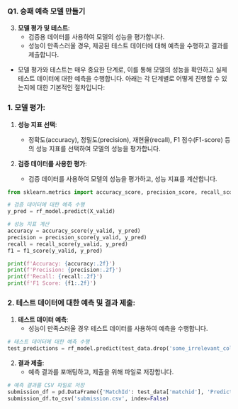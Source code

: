 ### Q1. 승패 예측 모델 만들기
3. **모델 평가 및 테스트**:
    - 검증용 데이터를 사용하여 모델의 성능을 평가합니다.
    - 성능이 만족스러울 경우, 제공된 테스트 데이터에 대해 예측을 수행하고 결과를 제출합니다.
- 모델 평가와 테스트는 매우 중요한 단계로, 이를 통해 모델의 성능을 확인하고 실제 테스트 데이터에 대한 예측을 수행합니다. 아래는 각 단계별로 어떻게 진행할 수 있는지에 대한 기본적인 절차입니다:

### 1. 모델 평가:
1. **성능 지표 선택**:
    - 정확도(accuracy), 정밀도(precision), 재현율(recall), F1 점수(F1-score) 등의 성능 지표를 선택하여 모델의 성능을 평가합니다.
    
2. **검증 데이터를 사용한 평가**:
    - 검증 데이터를 사용하여 모델의 성능을 평가하고, 성능 지표를 계산합니다.

```python
from sklearn.metrics import accuracy_score, precision_score, recall_score, f1_score

# 검증 데이터에 대한 예측 수행
y_pred = rf_model.predict(X_valid)

# 성능 지표 계산
accuracy = accuracy_score(y_valid, y_pred)
precision = precision_score(y_valid, y_pred)
recall = recall_score(y_valid, y_pred)
f1 = f1_score(y_valid, y_pred)

print(f'Accuracy: {accuracy:.2f}')
print(f'Precision: {precision:.2f}')
print(f'Recall: {recall:.2f}')
print(f'F1 Score: {f1:.2f}')
```

### 2. 테스트 데이터에 대한 예측 및 결과 제출:
1. **테스트 데이터 예측**:
    - 성능이 만족스러울 경우 테스트 데이터를 사용하여 예측을 수행합니다.

```python
# 테스트 데이터에 대한 예측 수행
test_predictions = rf_model.predict(test_data.drop('some_irrelevant_columns', axis=1))
```

2. **결과 제출**:
    - 예측 결과를 포매팅하고, 제출을 위해 파일로 저장합니다.

```python
# 예측 결과를 CSV 파일로 저장
submission_df = pd.DataFrame({'MatchId': test_data['matchid'], 'Prediction': test_predictions})
submission_df.to_csv('submission.csv', index=False)
```

